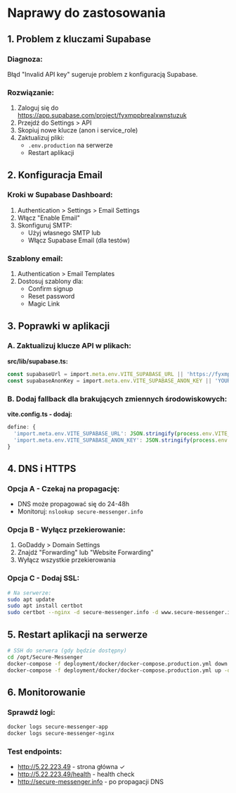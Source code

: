 # Naprawy do zastosowania

## 1. Problem z kluczami Supabase

### Diagnoza:
Błąd "Invalid API key" sugeruje problem z konfiguracją Supabase.

### Rozwiązanie:
1. Zaloguj się do https://app.supabase.com/project/fyxmppbrealxwnstuzuk
2. Przejdź do Settings > API
3. Skopiuj nowe klucze (anon i service_role)
4. Zaktualizuj pliki:
   - `.env.production` na serwerze
   - Restart aplikacji

## 2. Konfiguracja Email

### Kroki w Supabase Dashboard:
1. Authentication > Settings > Email Settings
2. Włącz "Enable Email"
3. Skonfiguruj SMTP:
   - Użyj własnego SMTP lub
   - Włącz Supabase Email (dla testów)

### Szablony email:
1. Authentication > Email Templates
2. Dostosuj szablony dla:
   - Confirm signup
   - Reset password
   - Magic Link

## 3. Poprawki w aplikacji

### A. Zaktualizuj klucze API w plikach:

**src/lib/supabase.ts:**
```typescript
const supabaseUrl = import.meta.env.VITE_SUPABASE_URL || 'https://fyxmppbrealxwnstuzuk.supabase.co';
const supabaseAnonKey = import.meta.env.VITE_SUPABASE_ANON_KEY || 'YOUR_NEW_ANON_KEY';
```

### B. Dodaj fallback dla brakujących zmiennych środowiskowych:

**vite.config.ts - dodaj:**
```typescript
define: {
  'import.meta.env.VITE_SUPABASE_URL': JSON.stringify(process.env.VITE_SUPABASE_URL || 'https://fyxmppbrealxwnstuzuk.supabase.co'),
  'import.meta.env.VITE_SUPABASE_ANON_KEY': JSON.stringify(process.env.VITE_SUPABASE_ANON_KEY || '')
}
```

## 4. DNS i HTTPS

### Opcja A - Czekaj na propagację:
- DNS może propagować się do 24-48h
- Monitoruj: `nslookup secure-messenger.info`

### Opcja B - Wyłącz przekierowanie:
1. GoDaddy > Domain Settings
2. Znajdź "Forwarding" lub "Website Forwarding"
3. Wyłącz wszystkie przekierowania

### Opcja C - Dodaj SSL:
```bash
# Na serwerze:
sudo apt update
sudo apt install certbot
sudo certbot --nginx -d secure-messenger.info -d www.secure-messenger.info
```

## 5. Restart aplikacji na serwerze

```bash
# SSH do serwera (gdy będzie dostępny)
cd /opt/Secure-Messenger
docker-compose -f deployment/docker/docker-compose.production.yml down
docker-compose -f deployment/docker/docker-compose.production.yml up -d
```

## 6. Monitorowanie

### Sprawdź logi:
```bash
docker logs secure-messenger-app
docker logs secure-messenger-nginx
```

### Test endpoints:
- http://5.22.223.49 - strona główna ✓
- http://5.22.223.49/health - health check
- http://secure-messenger.info - po propagacji DNS
